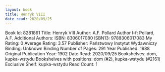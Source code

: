 ```yaml
---
layout: book
title: Henryk VIII
date_read: 2020/09/25
---
```


Book Id: 8281861
Title: Henryk VIII
Author: A.F. Pollard
Author l-f: Pollard, A.F.
Additional Authors: 
ISBN: 8306017080
ISBN13: 9788306017083
My Rating: 0
Average Rating: 3.57
Publisher: Państwowy Instytut Wydawniczy
Binding: Unknown Binding
Number of Pages: 291
Year Published: 1988
Original Publication Year: 1902
Date Read: 2020/09/25
Bookshelves: dom, kupka-wstydu
Bookshelves with positions: dom (#2), kupka-wstydu (#2161)
Exclusive Shelf: kupka-wstydu
Read Count: 1

